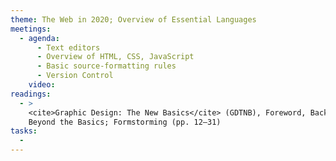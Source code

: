 ```yaml
---
theme: The Web in 2020; Overview of Essential Languages
meetings:
  - agenda:
      - Text editors
      - Overview of HTML, CSS, JavaScript
      - Basic source-formatting rules
      - Version Control
    video:
readings:
  - >
    <cite>Graphic Design: The New Basics</cite> (GDTNB), Foreword, Back to the Bauhaus,
    Beyond the Basics; Formstorming (pp. 12–31)
tasks:
  -
---
```

